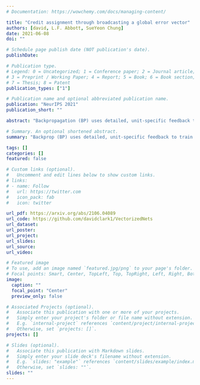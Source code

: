 ```yaml
---
# Documentation: https://wowchemy.com/docs/managing-content/

title: "Credit assignment through broadcasting a global error vector"
authors: [david, L.F. Abbott, SueYeon Chung]
date: 2021-06-08
doi: ""

# Schedule page publish date (NOT publication's date).
publishDate: 

# Publication type.
# Legend: 0 = Uncategorized; 1 = Conference paper; 2 = Journal article;
# 3 = Preprint / Working Paper; 4 = Report; 5 = Book; 6 = Book section;
# 7 = Thesis; 8 = Patent
publication_types: ["1"]

# Publication name and optional abbreviated publication name.
publication: "NeurIPS 2021"
publication_short: ""

abstract: "Backpropagation (BP) uses detailed, unit-specific feedback to train deep neural networks (DNNs) with remarkable success. That biological neural circuits appear to perform credit assignment, but cannot implement BP, implies the existence of other powerful learning algorithms. Here, we explore the extent to which a globally broadcast learning signal, coupled with local weight updates, enables training of DNNs. We present both a learning rule, called global error-vector broadcasting (GEVB), and a class of DNNs, called vectorized nonnegative networks (VNNs), in which this learning rule operates. VNNs have vector-valued units and nonnegative weights past the first layer. The GEVB learning rule generalizes three-factor Hebbian learning, updating each weight by an amount proportional to the inner product of the presynaptic activation and a globally broadcast error vector when the postsynaptic unit is active. We prove that these weight updates are matched in sign to the gradient, enabling accurate credit assignment. Moreover, at initialization, these updates are exactly proportional to the gradient in the limit of infinite network width. GEVB matches the performance of BP in VNNs, and in some cases outperforms direct feedback alignment (DFA) applied in conventional networks. Unlike DFA, GEVB successfully trains convolutional layers. Altogether, our theoretical and empirical results point to a surprisingly powerful role for a global learning signal in training DNNs."

# Summary. An optional shortened abstract.
summary: "Backprop (BP) uses detailed, unit-specific feedback to train DNNs with remarkable success. Can DNNs can be trained as efficiently by broadcasting a global, non-unit specific learning signal to all units and applying local, Hebbian-like updates to the weights? We show that the answer is yes! ...with some tricks: vector-valued units and nonnegative weights."

tags: []
categories: []
featured: false

# Custom links (optional).
#   Uncomment and edit lines below to show custom links.
# links:
# - name: Follow
#   url: https://twitter.com
#   icon_pack: fab
#   icon: twitter

url_pdf: https://arxiv.org/abs/2106.04089
url_code: https://github.com/davidclark1/VectorizedNets
url_dataset:
url_poster: 
url_project:
url_slides:
url_source:
url_video:

# Featured image
# To use, add an image named `featured.jpg/png` to your page's folder. 
# Focal points: Smart, Center, TopLeft, Top, TopRight, Left, Right, BottomLeft, Bottom, BottomRight.
image:
  caption: ""
  focal_point: "Center"
  preview_only: false

# Associated Projects (optional).
#   Associate this publication with one or more of your projects.
#   Simply enter your project's folder or file name without extension.
#   E.g. `internal-project` references `content/project/internal-project/index.md`.
#   Otherwise, set `projects: []`.
projects: []

# Slides (optional).
#   Associate this publication with Markdown slides.
#   Simply enter your slide deck's filename without extension.
#   E.g. `slides: "example"` references `content/slides/example/index.md`.
#   Otherwise, set `slides: ""`.
slides: ""
---
```

